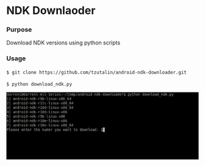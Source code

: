 # NDK Downlaoder

### Purpose
Download NDK versions using python scripts

### Usage
`$ git clone https://github.com/tzutalin/android-ndk-downloader.git`

`$ python download_ndk.py`

![Screenshot](./demo.png)
